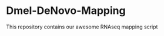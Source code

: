 Dmel-DeNovo-Mapping
===================

This repository contains our awesome RNAseq mapping script
